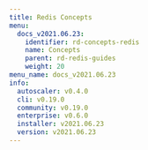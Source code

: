 ```yaml
---
title: Redis Concepts
menu:
  docs_v2021.06.23:
    identifier: rd-concepts-redis
    name: Concepts
    parent: rd-redis-guides
    weight: 20
menu_name: docs_v2021.06.23
info:
  autoscaler: v0.4.0
  cli: v0.19.0
  community: v0.19.0
  enterprise: v0.6.0
  installer: v2021.06.23
  version: v2021.06.23
---
```


